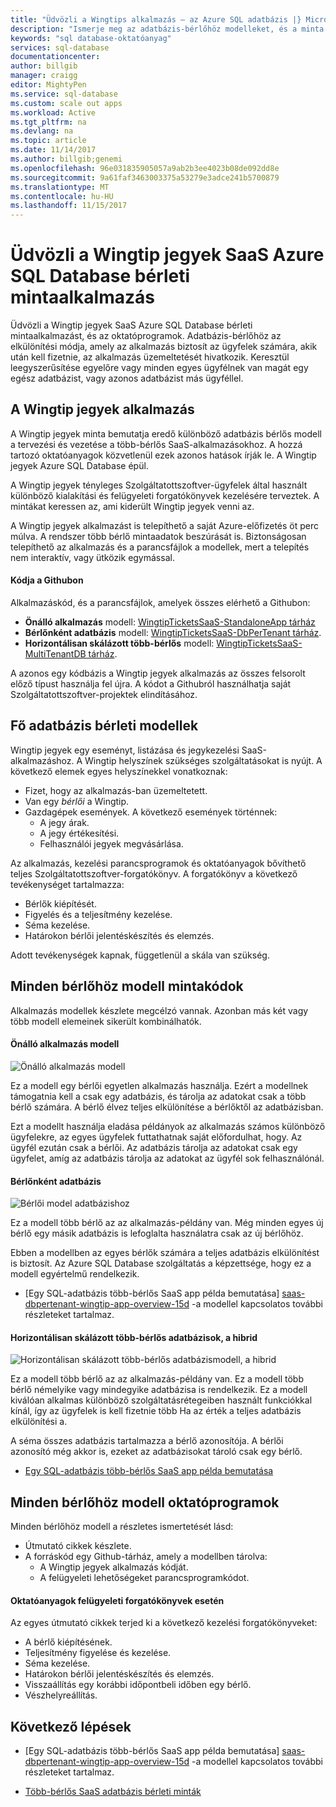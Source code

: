 ```yaml
---
title: "Üdvözli a Wingtips alkalmazás – az Azure SQL adatbázis |} Microsoft Docs"
description: "Ismerje meg az adatbázis-bérlőhöz modelleket, és a minta Wingtips SaaS-alkalmazáshoz, az Azure SQL Database a felhőalapú környezetben."
keywords: "sql database-oktatóanyag"
services: sql-database
documentationcenter: 
author: billgib
manager: craigg
editor: MightyPen
ms.service: sql-database
ms.custom: scale out apps
ms.workload: Active
ms.tgt_pltfrm: na
ms.devlang: na
ms.topic: article
ms.date: 11/14/2017
ms.author: billgib;genemi
ms.openlocfilehash: 96e031835905057a9ab2b3ee4023b08de092dd8e
ms.sourcegitcommit: 9a61faf3463003375a53279e3adce241b5700879
ms.translationtype: MT
ms.contentlocale: hu-HU
ms.lasthandoff: 11/15/2017
---
```

# <a name="welcome-to-the-wingtip-tickets-sample-saas-azure-sql-database-tenancy-app"></a>Üdvözli a Wingtip jegyek SaaS Azure SQL Database bérleti mintaalkalmazás

Üdvözli a Wingtip jegyek SaaS Azure SQL Database bérleti mintaalkalmazást, és az oktatóprogramok. Adatbázis-bérlőhöz az elkülönítési módja, amely az alkalmazás biztosít az ügyfelek számára, akik után kell fizetnie, az alkalmazás üzemeltetését hivatkozik. Keresztül leegyszerűsítése egyelőre vagy minden egyes ügyfélnek van magát egy egész adatbázist, vagy azonos adatbázist más ügyféllel.

## <a name="wingtip-tickets-app"></a>A Wingtip jegyek alkalmazás

A Wingtip jegyek minta bemutatja eredő különböző adatbázis bérlős modell a tervezési és vezetése a több-bérlős SaaS-alkalmazásokhoz. A hozzá tartozó oktatóanyagok közvetlenül ezek azonos hatások írják le. A Wingtip jegyek Azure SQL Database épül.

A Wingtip jegyek tényleges Szolgáltatottszoftver-ügyfelek által használt különböző kialakítási és felügyeleti forgatókönyvek kezelésére terveztek. A mintákat keressen az, ami kiderült Wingtip jegyek venni az.

A Wingtip jegyek alkalmazást is telepíthető a saját Azure-előfizetés öt perc múlva. A rendszer több bérlő mintaadatok beszúrását is. Biztonságosan telepíthető az alkalmazás és a parancsfájlok a modellek, mert a telepítés nem interaktív, vagy ütközik egymással.

#### <a name="code-in-github"></a>Kódja a Githubon

Alkalmazáskód, és a parancsfájlok, amelyek összes elérhető a Githubon:

- **Önálló alkalmazás** modell: [WingtipTicketsSaaS-StandaloneApp tárház](https://github.com/Microsoft/WingtipTicketsSaaS-StandaloneApp)
- **Bérlőnként adatbázis** modell: [WingtipTicketsSaaS-DbPerTenant tárház](https://github.com/Microsoft/WingtipTicketsSaaS-DbPerTenant).
- **Horizontálisan skálázott több-bérlős** modell: [WingtipTicketsSaaS-MultiTenantDB tárház](https://github.com/Microsoft/WingtipTicketsSaaS-MultiTenantDB).

A azonos egy kódbázis a Wingtip jegyek alkalmazás az összes felsorolt előző típust használja fel újra. A kódot a Githubról használhatja saját Szolgáltatottszoftver-projektek elindításához.



## <a name="major-database-tenancy-models"></a>Fő adatbázis bérleti modellek

Wingtip jegyek egy eseményt, listázása és jegykezelési SaaS-alkalmazáshoz. A Wingtip helyszínek szükséges szolgáltatásokat is nyújt. A következő elemek egyes helyszínekkel vonatkoznak:

- Fizet, hogy az alkalmazás-ban üzemeltetett.
- Van egy *bérlői* a Wingtip.
- Gazdagépek események. A következő események történnek:
    - A jegy árak.
    - A jegy értékesítési.
    - Felhasználói jegyek megvásárlása.

Az alkalmazás, kezelési parancsprogramok és oktatóanyagok bővíthető teljes Szolgáltatottszoftver-forgatókönyv. A forgatókönyv a következő tevékenységet tartalmazza:

- Bérlők kiépítését.
- Figyelés és a teljesítmény kezelése.
- Séma kezelése.
- Határokon bérlői jelentéskészítés és elemzés.

Adott tevékenységek kapnak, függetlenül a skála van szükség.



## <a name="code-samples-for-each-tenancy-model"></a>Minden bérlőhöz modell mintakódok

Alkalmazás modellek készlete megcélzó vannak. Azonban más két vagy több modell elemeinek sikerült kombinálhatók.

#### <a name="standalone-app-model"></a>Önálló alkalmazás modell

![Önálló alkalmazás modell][standalone-app-model-62s]

Ez a modell egy bérlői egyetlen alkalmazás használja. Ezért a modellnek támogatnia kell a csak egy adatbázis, és tárolja az adatokat csak a több bérlő számára. A bérlő élvez teljes elkülönítése a bérlőktől az adatbázisban.

Ezt a modellt használja eladása példányok az alkalmazás számos különböző ügyfelekre, az egyes ügyfelek futtathatnak saját előfordulhat, hogy. Az ügyfél ezután csak a bérlői. Az adatbázis tárolja az adatokat csak egy ügyfelet, amíg az adatbázis tárolja az adatokat az ügyfél sok felhasználónál.

#### <a name="database-per-tenant"></a>Bérlőnként adatbázis

![Bérlői model adatbázishoz][database-per-tenant-model-35d]

Ez a modell több bérlő az az alkalmazás-példány van. Még minden egyes új bérlő egy másik adatbázis is lefoglalta használatra csak az új bérlőhöz.

Ebben a modellben az egyes bérlők számára a teljes adatbázis elkülönítést is biztosít. Az Azure SQL Database szolgáltatás a képzettsége, hogy ez a modell egyértelmű rendelkezik.

- [Egy SQL-adatbázis több-bérlős SaaS app példa bemutatása] [ saas-dbpertenant-wingtip-app-overview-15d] -a modellel kapcsolatos további részleteket tartalmaz.

#### <a name="sharded-multi-tenant-databases-the-hybrid"></a>Horizontálisan skálázott több-bérlős adatbázisok, a hibrid

![Horizontálisan skálázott több-bérlős adatbázismodell, a hibrid][sharded-multitenantdb-model-hybrid-79m]

Ez a modell több bérlő az az alkalmazás-példány van. Ez a modell több bérlő némelyike vagy mindegyike adatbázisa is rendelkezik. Ez a modell kiválóan alkalmas különböző szolgáltatásrétegeiben használt funkciókkal kínál, így az ügyfelek is kell fizetnie több Ha az érték a teljes adatbázis elkülönítési a.

A séma összes adatbázis tartalmazza a bérlő azonosítója. A bérlői azonosító még akkor is, ezeket az adatbázisokat tároló csak egy bérlő.

- [Egy SQL-adatbázis több-bérlős SaaS app példa bemutatása][saas-multitenantdb-get-started-deploy-89i]



## <a name="tutorials-for-each-tenancy-model"></a>Minden bérlőhöz modell oktatóprogramok

Minden bérlőhöz modell a részletes ismertetését lásd:

- Útmutató cikkek készlete.
- A forráskód egy Github-tárház, amely a modellben tárolva:
    - A Wingtip jegyek alkalmazás kódját.
    - A felügyeleti lehetőségeket parancsprogramkódot.

#### <a name="tutorials-for-management-scenarios"></a>Oktatóanyagok felügyeleti forgatókönyvek esetén

Az egyes útmutató cikkek terjed ki a következő kezelési forgatókönyveket:

- A bérlő kiépítésének.
- Teljesítmény figyelése és kezelése.
- Séma kezelése.
- Határokon bérlői jelentéskészítés és elemzés.
- Visszaállítás egy korábbi időpontbeli időben egy bérlő.
- Vészhelyreállítás.



## <a name="next-steps"></a>Következő lépések

- [Egy SQL-adatbázis több-bérlős SaaS app példa bemutatása] [ saas-dbpertenant-wingtip-app-overview-15d] -a modellel kapcsolatos további részleteket tartalmaz.

- [Több-bérlős SaaS adatbázis bérleti minták][multi-tenant-saas-database-tenancy-patterns-60p]



<!-- Image references. -->

[standalone-app-model-62s]: media/saas-tenancy-welcome-wingtip-tickets-app/model-standalone-app.png "Önálló alkalmazás modell"

[database-per-tenant-model-35d]: media/saas-tenancy-welcome-wingtip-tickets-app/model-database-per-tenant.png "Bérlői model adatbázishoz"

[sharded-multitenantdb-model-hybrid-79m]: media/saas-tenancy-welcome-wingtip-tickets-app/model-sharded-multitenantdb-hybrid.png "Horizontálisan skálázott több-bérlős adatbázismodell, a hibrid"



<!-- Article references. -->

[saas-dbpertenant-wingtip-app-overview-15d]: saas-dbpertenant-wingtip-app-overview.md

[multi-tenant-saas-database-tenancy-patterns-60p]: saas-tenancy-app-design-patterns.md

[saas-multitenantdb-get-started-deploy-89i]: saas-multitenantdb-get-started-deploy.md


